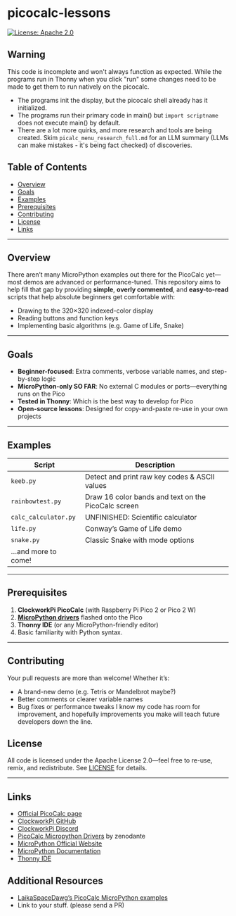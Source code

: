 # picocalc-lessons

[![License: Apache 2.0](https://img.shields.io/badge/license-Apache_2.0-blue.svg)](https://www.apache.org/licenses/LICENSE-2.0)

## Warning
This code is incomplete and won't always function as expected. While the programs run in Thonny when you click "run" some changes need to be made to get them to run natively on the picocalc. 
- The programs init the display, but the picocalc shell already has it initialized.
- The programs run their primary code in main() but `import scriptname` does not execute main() by default.
- There are a lot more quirks, and more research and tools are being created. Skim `picalc_menu_research_full.md` for an LLM summary (LLMs can make mistakes - it's being fact checked) of discoveries.

## Table of Contents

- [Overview](#overview)  
- [Goals](#goals)  
- [Examples](#examples)  
- [Prerequisites](#prerequisites)  
- [Contributing](#contributing)  
- [License](#license)  
- [Links](#links)  

---

## Overview

There aren’t many MicroPython examples out there for the PicoCalc yet—most demos are advanced or performance-tuned. This repository aims to help fill that gap by providing **simple**, **overly commented**, and **easy-to-read** scripts that help absolute beginners get comfortable with:

- Drawing to the 320×320 indexed-color display  
- Reading buttons and function keys  
- Implementing basic algorithms (e.g. Game of Life, Snake)  

---

## Goals

- **Beginner-focused**: Extra comments, verbose variable names, and step-by-step logic  
- **MicroPython-only SO FAR**: No external C modules or ports—everything runs on the Pico  
- **Tested in Thonny**: Which is the best way to develop for Pico   
- **Open-source lessons**: Designed for copy-and-paste re-use in your own projects  

---

## Examples

| Script                            | Description                                              |
|-----------------------------------|----------------------------------------------------------|
| `keeb.py`                         | Detect and print raw key codes & ASCII values            |
| `rainbowtest.py`                  | Draw 16 color bands and text on the PicoCalc screen      |
| `calc_calculator.py`              | UNFINISHED:  Scientific calculator                       |
| `life.py`                         | Conway’s Game of Life demo                               |
| `snake.py`                        | Classic Snake with mode options                          |
| …and more to come!        |                                                          |

---

## Prerequisites

1. **ClockworkPi PicoCalc** (with Raspberry Pi Pico 2 or Pico 2 W)  
2. **[MicroPython drivers](https://github.com/zenodante/PicoCalc-micropython-driver)** flashed onto the Pico  
3. **Thonny IDE** (or any MicroPython-friendly editor)  
4. Basic familiarity with Python syntax. 

---

## Contributing

Your pull requests are more than welcome! Whether it’s:
-   A brand-new demo (e.g. Tetris or Mandelbrot maybe?)
-   Better comments or clearer variable names
-   Bug fixes or performance tweaks
I know my code has room for improvement, and hopefully improvements you make will teach future developers down the line. 

## License

All code is licensed under the Apache License 2.0—feel free to re-use, remix, and redistribute. See [LICENSE](LICENSE) for details.

----------

## Links

- [Official PicoCalc page](https://www.clockworkpi.com/picocalc)
-  [ClockworkPi GitHub](https://github.com/clockworkpi)  
-  [ClockworkPi Discord](https://discord.gg/XKGGkPM) 
-  [PicoCalc Micropython Drivers](https://github.com/zenodante/PicoCalc-micropython-driver) by zenodante
-  [MicroPython Official Website](https://micropython.org/)  
-  [MicroPython Documentation](https://docs.micropython.org/)  
-  [Thonny IDE](https://thonny.org/)  

## Additional Resources

- [LaikaSpaceDawg’s PicoCalc MicroPython examples](https://github.com/LaikaSpaceDawg/PicoCalc-micropython)  
- Link to your stuff. (please send a PR)
